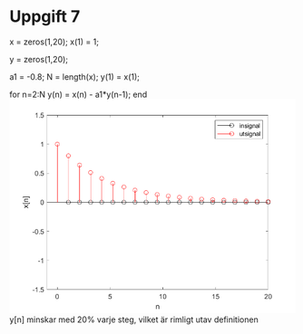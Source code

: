 # Uppgift 7
x = zeros(1,20);
x(1) = 1;

y = zeros(1,20);

a1 = -0.8;
N = length(x);
y(1) = x(1);

for n=2:N
    y(n) = x(n) - a1*y(n-1);
end
![NAMN](uppg7plot.png)
y[n] minskar med 20% varje steg, vilket är rimligt utav definitionen